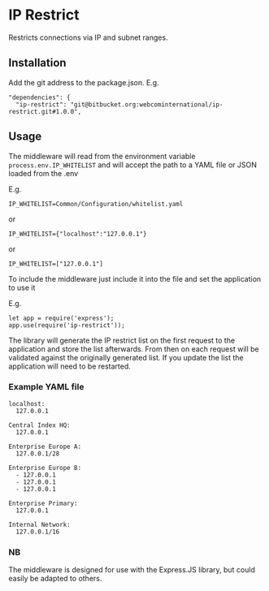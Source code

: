 # IP Restrict
Restricts connections via IP and subnet ranges.

## Installation
Add the git address to the package.json.
E.g.
```
"dependencies": {
  "ip-restrict": "git@bitbucket.org:webcominternational/ip-restrict.git#1.0.0",
```

## Usage
The middleware will read from the environment variable `process.env.IP_WHITELIST` and will accept the path to a YAML file or JSON loaded from the .env

E.g.
```
IP_WHITELIST=Common/Configuration/whitelist.yaml
```
or
```
IP_WHITELIST={"localhost":"127.0.0.1"}
```
or
```
IP_WHITELIST=["127.0.0.1"]
```

To include the middleware just include it into the file and set the application to use it

E.g.
```
let app = require('express');
app.use(require('ip-restrict'));
```

The library will generate the IP restrict list on the first request to the application and store the list afterwards. From then on each request will be validated against the originally generated list. If you update the list the application will need to be restarted.

### Example YAML file

```
localhost:
  127.0.0.1

Central Index HQ:
  127.0.0.1

Enterprise Europe A:
  127.0.0.1/28

Enterprise Europe B:
  - 127.0.0.1
  - 127.0.0.1
  - 127.0.0.1

Enterprise Primary:
  127.0.0.1

Internal Network:
  127.0.0.1/16
```

### NB
The middleware is designed for use with the Express.JS library, but could easily be adapted to others.